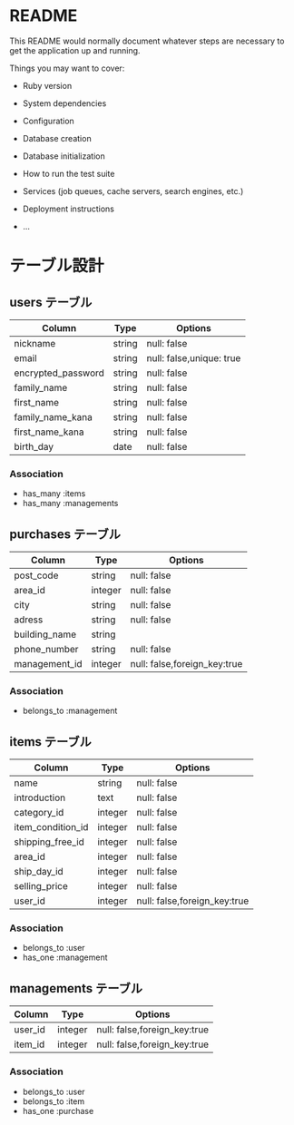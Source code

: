 # README

This README would normally document whatever steps are necessary to get the
application up and running.

Things you may want to cover:

* Ruby version

* System dependencies

* Configuration

* Database creation

* Database initialization

* How to run the test suite

* Services (job queues, cache servers, search engines, etc.)

* Deployment instructions

* ...

# テーブル設計

## users テーブル

| Column               | Type   | Options                  |
| ---------------------| ------ | -------------------------|
| nickname             | string | null: false              |
| email                | string | null: false,unique: true |
| encrypted_password   | string | null: false              |
| family_name          | string | null: false              |
| first_name           | string | null: false              |
| family_name_kana     | string | null: false              |
| first_name_kana      | string | null: false              |
| birth_day            | date   | null: false              |

### Association
 
- has_many :items 
- has_many :managements

## purchases テーブル

| Column           | Type    | Options                      |
| --------         | ------  | ---------------------------- |
| post_code        | string  | null: false                  |
| area_id          | integer | null: false                  |
| city             | string  | null: false                  |
| adress           | string  | null: false                  |
| building_name    | string  |                              |
| phone_number     | string  | null: false                  |
| management_id    | integer | null: false,foreign_key:true |


### Association

- belongs_to :management




## items テーブル

| Column              | Type    | Options                      |
| ------------------- | ------  | ---------------------------- |
| name                | string  | null: false                  |
| introduction        | text    | null: false                  |
| category_id         | integer | null: false                  |
| item_condition_id   | integer | null: false                  |
| shipping_free_id    | integer | null: false                  |
| area_id             | integer | null: false                  |
| ship_day_id         | integer | null: false                  |
| selling_price       | integer | null: false                  |
| user_id             | integer | null: false,foreign_key:true |

### Association

- belongs_to :user 
- has_one :management

## managements テーブル

| Column              | Type    | Options                      |
| ------------------- | ------  | ---------------------------- |
| user_id             | integer | null: false,foreign_key:true |
| item_id             | integer | null: false,foreign_key:true |

### Association

- belongs_to :user
- belongs_to :item 
- has_one :purchase









